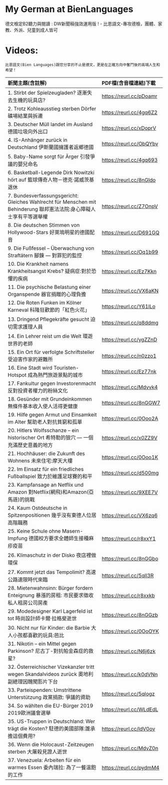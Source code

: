 # My German at BienLanguages
德文檢定B2聽力與閱讀 : DW新聞稿強效運用版 ! - 比恩語文-專攻德檢，團體、家教、外派、兒童到成人皆可

# Videos:
`比恩語文(Bien Languages)跟您分享的不止是德文，更是在正確方向中奮鬥後的高端人生和希望！`
  
| 新聞主題(含註解) | PDF檔(含音檔連結)下載 |
|:--------|:-------|
| 1. Stirbt der Spielzeugladen? 逐漸失去生機的玩具店? |  https://reurl.cc/pDoamr |
| 2. Trotz Kohleausstieg sterben Dörfer 礦場結業與拆遷 | https://reurl.cc/4gq6Z2 |
| 3. Deutscher Müll landet im Ausland 德國垃圾向外出口 | https://reurl.cc/xDoprV |
| 4. IS-Anhänger zurück in Deutschland 伊斯蘭國擁護者返鄉德國 | https://reurl.cc/ObQYbv |
| 5. Baby-Name sorgt für Ärger 引發爭議的嬰兒命名 | https://reurl.cc/4gq693 |
| 6. Basketball-Legende Dirk Nowitzki hört auf 籃球傳奇人物－德克‧諾威茨基退休 | https://reurl.cc/8nGldo |
| 7. Bundesverfassungsgericht: Gleiches Wahlrecht für Menschen mit Behinderung 聯邦憲法法院:身心障礙人士享有平等選舉權 | https://reurl.cc/Z7OnpV |
| 8. Die deutschen Stimmen von Hollywood-Stars 好萊塢明星的德國配音 | https://reurl.cc/D691GQ |
| 9. Die Fußfessel – Überwachung von Straftätern 腳鍊 — 對罪犯的監控 | https://reurl.cc/Oq1b99 |
| 10. Die Krankheit namens Krankheitsangst Krebs? 疑病症:對於恐懼的疾病 | https://reurl.cc/Ez7Kkn |
| 11. Die psychische Belastung einer Organspende 器官捐贈的心理負擔 | https://reurl.cc/VX6aKN |
| 12. Die Roten Funken im Kölner Karneval 科隆狂歡節的「紅色火花」 | https://reurl.cc/Y61lLo |
| 13. Dringend Pflegekräfte gesucht 迫切需求護理人員 | https://reurl.cc/q8ddmg |
| 14. Ein Lehrer reist um die Welt 環遊世界的老師 | https://reurl.cc/ygZZnD |
| 15. Ein Ort für verfolgte Schriftsteller 受迫害作家的避難所 | https://reurl.cc/n0zzo1 |
| 16. Eine Stadt wird Touristen-Hotspot 成為熱門旅遊景點的城市 | https://reurl.cc/Ez77nk |
| 17. Fankultur gegen Investorenmacht 反對投資者權力的粉絲文化 | https://reurl.cc/Mdvvk4 |
| 18. Gesünder mit Grundeinkommen 無條件基本收入使人活得更健康 | https://reurl.cc/8nGGW7 |
| 19. Hilfe gegen Armut und Einsamkeit im Alter 幫助老人對抗貧窮和孤單 | https://reurl.cc/0Ooo2A |
| 20. Hitlers Wolfsschanze – ein historischer Ort 希特勒的狼穴 — 一個充滿歷史意義的地方 | https://reurl.cc/x0ZZ9V |
| 21. Hochhäuser: die Zukunft des Wohnens 未來住宅:摩天大樓 | https://reurl.cc/0Ooo1K |
| 22. Im Einsatz für ein friedliches Fußballspiel 致力於維護足球賽的和平 | https://reurl.cc/d500mg |
| 23. Kampfansage an Netflix und Amazon 對Netflix(網飛)和Amazon(亞馬遜)的挑戰 | https://reurl.cc/9XEE7V |
| 24. Kaum Ostdeutsche in Spitzenpositionen 幾乎沒有東德人位居高階職務 | https://reurl.cc/VX6zq6 |
| 25. Keine Schule ohne Masern-Impfung 德國校方要求全體師生接種麻疹疫苗 | https://reurl.cc/r8xxY1 |
| 26. Klimaschutz in der Disko 夜店裡做環保 | https://reurl.cc/8nGGbo |
| 27. Kommt jetzt das Tempolimit? 高速公路速限時代來臨 | https://reurl.cc/5qll3R |
| 28. Mietenwahnsinn: Bürger fordern Enteignung 暴漲的房租: 市民要求徵收私人租房公司房產 | https://reurl.cc/r8xxkb |
| 29. Modedesigner Karl Lagerfeld ist tot 時尚設計師卡爾·拉格斐逝世 | https://reurl.cc/8nGGzb |
| 30. Nicht nur für Kinder: die Barbie 大人小孩都喜歡的玩具:芭比 | https://reurl.cc/0OoOYK |
| 31. Nikotin – ein Mittel gegen Parkinson? 尼古丁-對抗帕金森症的救星? | https://reurl.cc/N6j6zk |
| 32. Österreichischer Vizekanzler tritt wegen Skandalvideos zurück 奧地利副總理因醜聞影片下台 | https://reurl.cc/k0dVNn |
| 33. Parteispenden: Umstrittene Unterstützung 政黨捐款: 爭議的資助 | https://reurl.cc/5qlogz |
| 34. So wählten die EU-Bürger 2019 2019歐洲議會選舉 | https://reurl.cc/WLdEdL |
| 35. US-Truppen in Deutschland: Wer trägt die Kosten? 駐德的美國部隊:誰承擔這個費用? | https://reurl.cc/ldV0ov |
| 36. Wenn die Holocaust-Zeitzeugen sterben 大屠殺見證人逝世 | https://reurl.cc/MdvZ0n |
| 37. Venezuela: Arbeiten für ein warmes Essen 委內瑞拉: 為了一餐溫飽的工作 | https://reurl.cc/pydmM4 |
